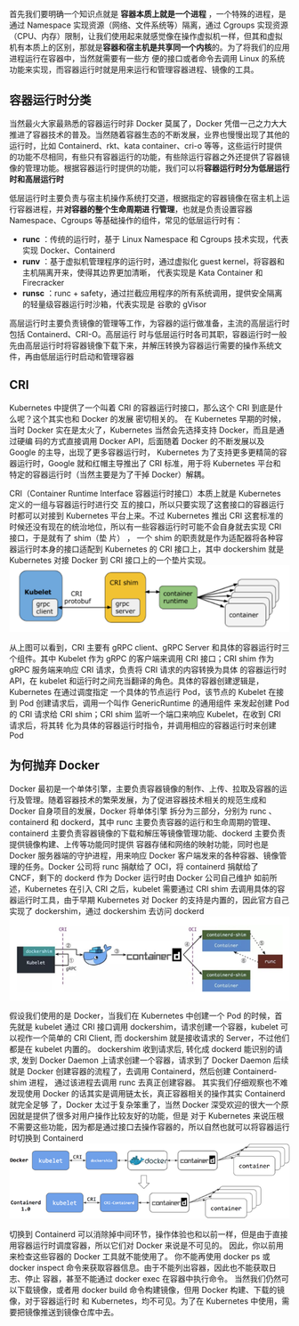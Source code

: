 首先我们要明确一个知识点就是 **容器本质上就是一个进程** ，一个特殊的进程，是通过 Namespace 实现资源（网络、文件系统等）隔离，通过 Cgroups 实现资源（CPU、内存）限制，让我们使用起来就感觉像在操作虚拟机一样，但其和虚拟机有本质上的区别，那就是**容器和宿主机是共享同一个内核**的。为了将我们的应用进程运行在容器中，当然就需要有一些方
便的接口或者命令去调用 Linux 的系统功能来实现，而容器运行时就是用来运行和管理容器进程、镜像的工具。

## 容器运行时分类
当然最火大家最熟悉的容器运行时非 Docker 莫属了，Docker 凭借一己之力大大推进了容器技术的普及。当然随着容器生态的不断发展，业界也慢慢出现了其他的运行时，比如 Containerd、rkt、kata container、cri-o 等等，这些运行时提供的功能不尽相同，有些只有容器运行的功能，有些除运行容器之外还提供了容器镜像的管理功能。根据容器运行时提供的功能，我们可以将**容器运行时分为低层运行时和高层运行时**

低层运行时主要负责与宿主机操作系统打交道，根据指定的容器镜像在宿主机上运行容器进程，并**对容器的整个生命周期进
行管理**，也就是负责设置容器 Namespace、Cgroups 等基础操作的组件，常见的低层运行时有：
- **runc** ：传统的运行时，基于 Linux Namespace 和 Cgroups 技术实现，代表实现 Docker、Containerd
- **runv** ：基于虚拟机管理程序的运行时，通过虚拟化 guest kernel，将容器和主机隔离开来，使得其边界更加清晰，
代表实现是 Kata Container 和 Firecracker
- **runsc** ：runc + safety，通过拦截应用程序的所有系统调用，提供安全隔离的轻量级容器运行时沙箱，代表实现是
谷歌的 gVisor

高层运行时主要负责镜像的管理等工作，为容器的运行做准备，主流的高层运行时包括 Containerd、CRI-O。高层运行
时与低层运行时各司其职，容器运行时一般先由高层运行时将容器镜像下载下来，并解压转换为容器运行需要的操作系统文
件，再由低层运行时启动和管理容器

## CRI
Kubernetes 中提供了一个叫着 CRI 的容器运行时接口，那么这个 CRI 到底是什么呢？这个其实也和 Docker 的发展
密切相关的。
在 Kubernetes 早期的时候，当时 Docker 实在是太火了，Kubernetes 当然会先选择支持 Docker，而且是通过硬编
码的方式直接调用 Docker API，后面随着 Docker 的不断发展以及 Google 的主导，出现了更多容器运行时，
Kubernetes 为了支持更多更精简的容器运行时，Google 就和红帽主导推出了 CRI 标准，用于将 Kubernetes 平台和
特定的容器运行时（当然主要是为了干掉 Docker）解耦。

CRI（Container Runtime Interface 容器运行时接口）本质上就是 Kubernetes 定义的一组与容器运行时进行交
互的接口，所以只要实现了这套接口的容器运行时都可以对接到 Kubernetes 平台上来。不过 Kubernetes 推出 CRI
这套标准的时候还没有现在的统治地位，所以有一些容器运行时可能不会自身就去实现 CRI 接口，于是就有了 shim（垫
片） ， 一个 shim 的职责就是作为适配器将各种容器运行时本身的接口适配到 Kubernetes 的 CRI 接口上，其中
dockershim 就是 Kubernetes 对接 Docker 到 CRI 接口上的一个垫片实现。
![](2023-02-21-17-27-45.png)

从上图可以看到，CRI 主要有 gRPC client、gRPC Server 和具体的容器运行时三个组件。其中 Kubelet 作为
gRPC 的客户端来调用 CRI 接口；CRI shim 作为 gRPC 服务端来响应 CRI 请求，负责将 CRI 请求的内容转换为具体
的容器运行时 API，在 kubelet 和运行时之间充当翻译的角色。具体的容器创建逻辑是，Kubernetes 在通过调度指定
一个具体的节点运行 Pod，该节点的 Kubelet 在接到 Pod 创建请求后，调用一个叫作 GenericRuntime 的通用组件
来发起创建 Pod 的 CRI 请求给 CRI shim；CRI shim 监听一个端口来响应 Kubelet，在收到 CRI 请求后，将其转
化为具体的容器运行时指令，并调用相应的容器运行时来创建 Pod
## 为何抛弃 Docker
Docker 最初是一个单体引擎，主要负责容器镜像的制作、上传、拉取及容器的运
行及管理。随着容器技术的繁荣发展，为了促进容器技术相关的规范生成和 Docker 自身项目的发展，Docker 将单体引擎
拆分为三部分，分别为 runc 、containerd 和 dockerd，其中 runc 主要负责容器的运行和生命周期的管理、
containerd 主要负责容器镜像的下载和解压等镜像管理功能、dockerd 主要负责提供镜像构建、上传等功能同时提供
容器存储和网络的映射功能，同时也是 Docker 服务器端的守护进程，用来响应 Docker 客户端发来的各种容器、镜像管
理的任务。Docker 公司将 runc 捐献给了 OCI，将 containerd 捐献给了 CNCF，剩下的 dockerd 作为 Docker
运行时由 Docker 公司自己维护
如前所述，Kubernetes 在引入 CRI 之后，kubelet 需要通过 CRI shim 去调用具体的容器运行时工具，由于早期
Kubernetes 对 Docker 的支持是内置的，因此官方自己实现了 dockershim，通过 dockershim 去访问 dockerd
![](2023-02-21-17-29-11.png)

假设我们使用的是 Docker，当我们在 Kubernetes 中创建一个 Pod 的时候，首先就是 kubelet 通过 CRI 接口调用
dockershim，请求创建一个容器，kubelet 可以视作一个简单的 CRI Client, 而 dockershim 就是接收请求的
Server，不过他们都是在 kubelet 内置的。
dockershim 收到请求后, 转化成 dockerd 能识别的请求, 发到 Docker Daemon 上请求创建一个容器，请求到了
Docker Daemon 后续就是 Docker 创建容器的流程了，去调用 Containerd，然后创建 Containerd-shim 进程，
通过该进程去调用 runc 去真正创建容器。
其实我们仔细观察也不难发现使用 Docker 的话其实是调用链太长，真正容器相关的操作其实 Containerd 就完全足够
了，Docker 太过于复杂笨重了，当然 Docker 深受欢迎的很大一个原因就是提供了很多对用户操作比较友好的功能，但是
对于 Kubernetes 来说压根不需要这些功能，因为都是通过接口去操作容器的，所以自然也就可以将容器运行时切换到
Containerd 
![](2023-02-21-17-30-41.png)

切换到 Containerd 可以消除掉中间环节，操作体验也和以前一样，但是由于直接用容器运行时调度容器，所以它们对
Docker 来说是不可见的。 因此，你以前用来检查这些容器的 Docker 工具就不能使用了。
你不能再使用 docker ps 或 docker inspect 命令来获取容器信息。由于不能列出容器，因此也不能获取日志、停止
容器，甚至不能通过 docker exec 在容器中执行命令。
当然我们仍然可以下载镜像，或者用 docker build 命令构建镜像，但用 Docker 构建、下载的镜像，对于容器运行时
和 Kubernetes，均不可见。为了在 Kubernetes 中使用，需要把镜像推送到镜像仓库中去。